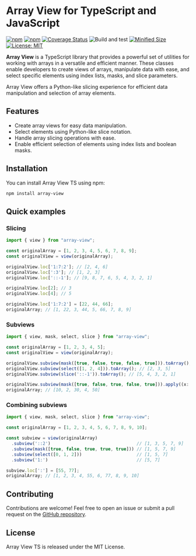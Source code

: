 # Array View for TypeScript and JavaScript

[![npm](https://img.shields.io/npm/v/array-view.svg)](https://www.npmjs.com/package/array-view)
[![npm](https://img.shields.io/npm/dm/array-view.svg?style=flat)](https://www.npmjs.com/package/array-view)
[![Coverage Status](https://coveralls.io/repos/github/Smoren/array-view-ts/badge.svg?branch=master&rand=123)](https://coveralls.io/github/Smoren/array-view-ts?branch=master)
![Build and test](https://github.com/Smoren/array-view-ts/actions/workflows/test.yml/badge.svg)
[![Minified Size](https://badgen.net/bundlephobia/minzip/array-view)](https://bundlephobia.com/result?p=array-view)
[![License: MIT](https://img.shields.io/badge/License-MIT-yellow.svg)](https://opensource.org/licenses/MIT)

**Array View** is a TypeScript library that provides a powerful set of utilities for working with arrays in
a versatile and efficient manner. These classes enable developers to create views of arrays, manipulate data with ease,
and select specific elements using index lists, masks, and slice parameters.

Array View offers a Python-like slicing experience for efficient data manipulation and selection of array elements.

## Features
- Create array views for easy data manipulation.
- Select elements using Python-like slice notation.
- Handle array slicing operations with ease.
- Enable efficient selection of elements using index lists and boolean masks.

## Installation
You can install Array View TS using npm:

```bash
npm install array-view
```

## Quick examples
### Slicing
```typescript
import { view } from "array-view";

const originalArray = [1, 2, 3, 4, 5, 6, 7, 8, 9];
const originalView = view(originalArray);

originalView.loc['1:7:2']; // [2, 4, 6]
originalView.loc[':3']; // [1, 2, 3]
originalView.loc['::-1']; // [9, 8, 7, 6, 5, 4, 3, 2, 1]

originalView.loc[2]; // 3
originalView.loc[4]; // 5

originalView.loc['1:7:2'] = [22, 44, 66];
originalArray; // [1, 22, 3, 44, 5, 66, 7, 8, 9]
```

### Subviews
```typescript
import { view, mask, select, slice } from "array-view";

const originalArray = [1, 2, 3, 4, 5];
const originalView = view(originalArray);

originalView.subview(mask([true, false, true, false, true])).toArray(); // [1, 3, 5]
originalView.subview(select([1, 2, 4])).toArray(); // [2, 3, 5]
originalView.subview(slice('::-1')).toArray(); // [5, 4, 3, 2, 1]

originalView.subview(mask([true, false, true, false, true])).apply((x: number) => x * 10);
originalArray; // [10, 2, 30, 4, 50]
```

### Combining subviews
```typescript
import { view, mask, select, slice } from "array-view";

const originalArray = [1, 2, 3, 4, 5, 6, 7, 8, 9, 10];

const subview = view(originalArray)
  .subview('::2')                                 // [1, 3, 5, 7, 9]
  .subview(mask([true, false, true, true, true])) // [1, 5, 7, 9]
  .subview(select([0, 1, 2]))                     // [1, 5, 7]
  .subview('1:')                                  // [5, 7]

subview.loc[':'] = [55, 77];
originalArray; // [1, 2, 3, 4, 55, 6, 77, 8, 9, 10]
```

## Contributing
Contributions are welcome! Feel free to open an issue or submit a pull request on the [GitHub repository](https://github.com/Smoren/array-view-ts).

## License
Array View TS is released under the MIT License.
